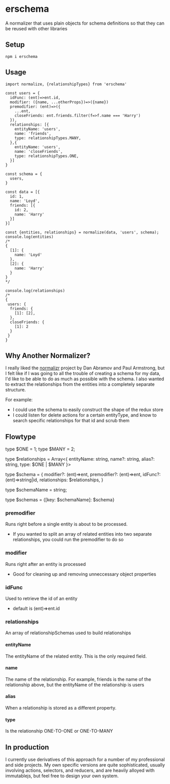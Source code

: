 # erschema

A normalizer that uses plain objects for schema definitions so that they can be reused with other libraries

## Setup

```npm i erschema```

## Usage

```
import normalize, {relationshipTypes} from 'erschema'

const users = {
  idFunc: (ent)=>ent.id,
  modifier: ({name, ...otherProps})=>({name})
  premodifier: (ent)=>({
    ...ent,
    closeFriends: ent.friends.filter(f=>f.name === 'Harry')
  }),
  relationships: [{
    entityName: 'users',
    name: 'friends',
    type: relationshipTypes.MANY,
  },{
    entityName: 'users',
    name: 'closeFriends',
    type: relationshipTypes.ONE,
  }]
}

const schema = {
  users,
}

const data = [{
  id: 1,
  name: 'Loyd',
  friends: [{
    id: 2,
    name: 'Harry'
  }]
}]

const {entities, relationships} = normalize(data, 'users', schema);
console.log(entities)
/*
{
  [1]: {
    name: 'Loyd'
  },
  [2]: {
    name: 'Harry'
  }
}
*/

console.log(relationships)
/*
{
 users: {
  friends: {
    [1]: [2],
  },
  closeFriends: {
    [1]: 2
  }
 }
}
```

## Why Another Normalizer?

I really liked the [normalizr](https://github.com/paularmstrong/normalizr) project by Dan Abramov and Paul Armstrong, but I felt like if I was going to all the trouble of creating a schema for my data, I'd like to be able to do as much as possible with the schema. I also wanted to extract the relationships from the entities into a completely separate structure.

For example:
* I could use the schema to easily construct the shape of the redux store
* I could listen for delete actions for a certain entityType, and know to search specific relationships for that id and scrub them

## Flowtype

type $ONE = 1;
type $MANY = 2;

type $relationships = Array<{
  entityName: string,
  name?: string,
  alias?: string,
  type: $ONE | $MANY
}>

type $schema = {
  modifier?: (ent)=>ent,
  premodifier?: (ent)=>ent,
  idFunc?: (ent)=>string|id,
  relationships: $relationships,
}

type $schemaName = string;

type $schemas = {[key: $schemaName]: $schema}

### premodifier
Runs right before a single entity is about to be processed.

* If you wanted to split an array of related entities into two separate relationships, you could run the premodifier to do so

### modifier
Runs right after an entity is processed

* Good for cleaning up and removing unneccessary object properties

### idFunc
Used to retrieve the id of an entity

* default is (ent)=>ent.id

### relationships
An array of relationshipSchemas used to build relationships

#### entityName
The entityName of the related entity. This is the only required field.

#### name
The name of the relationship. For example, friends is the name of the relationship above, but the entityName of the relationship is users

#### alias
When a relationship is stored as a different property.

#### type
Is the relationship ONE-TO-ONE or ONE-TO-MANY

## In production

I currently use derivatives of this approach for a number of my professional and side projects. My own specific versions are quite sophisticated, usually involving actions, selectors, and reducers, and are heavily alloyed with immutablejs, but feel free to design your own system.
